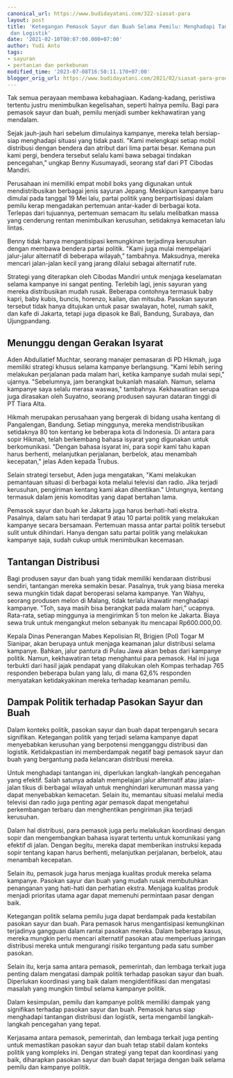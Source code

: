 ```yaml
---
canonical_url: https://www.budidayatani.com/322-siasat-para
layout: post
title: 'Ketegangan Pemasok Sayur dan Buah Selama Pemilu: Menghadapi Tantangan Distribusi
 dan Logistik'
date: '2021-02-10T00:07:00.000+07:00'
author: Yudi Anto
tags:
- sayuran
- pertanian dan perkebunan
modified_time: '2023-07-08T16:50:11.170+07:00'
blogger_orig_url: https://www.budidayatani.com/2021/02/siasat-para-produsen-sayuran-di-saat.html
---
```


Tak semua perayaan membawa kebahagiaan. Kadang-kadang, peristiwa tertentu justru menimbulkan kegelisahan, seperti halnya pemilu. Bagi para pemasok sayur dan buah, pemilu menjadi sumber kekhawatiran yang mendalam.

Sejak jauh-jauh hari sebelum dimulainya kampanye, mereka telah bersiap-siap menghadapi situasi yang tidak pasti. "Kami melengkapi setiap mobil distribusi dengan bendera dan atribut dari lima partai besar. Kemana pun kami pergi, bendera tersebut selalu kami bawa sebagai tindakan pencegahan," ungkap Benny Kusumayadi, seorang staf dari PT Cibodas Mandiri.

Perusahaan ini memiliki empat mobil boks yang digunakan untuk mendistribusikan berbagai jenis sayuran Jepang. Meskipun kampanye baru dimulai pada tanggal 19 Mei lalu, partai politik yang berpartisipasi dalam pemilu kerap mengadakan pertemuan antar-kader di berbagai kota. Terlepas dari tujuannya, pertemuan semacam itu selalu melibatkan massa yang cenderung rentan menimbulkan kerusuhan, setidaknya kemacetan lalu lintas.

Benny tidak hanya mengantisipasi kemungkinan terjadinya kerusuhan dengan membawa bendera partai politik. "Kami juga mulai mempelajari jalur-jalur alternatif di beberapa wilayah," tambahnya. Maksudnya, mereka mencari jalan-jalan kecil yang jarang dilalui sebagai alternatif rute.

Strategi yang diterapkan oleh Cibodas Mandiri untuk menjaga keselamatan selama kampanye ini sangat penting. Terlebih lagi, jenis sayuran yang mereka distribusikan mudah rusak. Beberapa contohnya termasuk baby kapri, baby kubis, buncis, horenzo, kailan, dan mitsuba. Pasokan sayuran tersebut tidak hanya ditujukan untuk pasar swalayan, hotel, rumah sakit, dan kafe di Jakarta, tetapi juga dipasok ke Bali, Bandung, Surabaya, dan Ujungpandang.

## Menunggu dengan Gerakan Isyarat

Aden Abdullatief Muchtar, seorang manajer pemasaran di PD Hikmah, juga memiliki strategi khusus selama kampanye berlangsung. "Kami lebih sering melakukan perjalanan pada malam hari, ketika kampanye sudah mulai sepi," ujarnya. "Sebelumnya, jam berangkat bukanlah masalah. Namun, selama kampanye saya selalu merasa waswas," tambahnya. Kekhawatiran serupa juga dirasakan oleh Suyatno, seorang produsen sayuran dataran tinggi di PT Tiara Alta.

Hikmah merupakan perusahaan yang bergerak di bidang usaha kentang di Pangalengan, Bandung. Setiap minggunya, mereka mendistribusikan setidaknya 80 ton kentang ke beberapa kota di Indonesia. Di antara para sopir Hikmah, telah berkembang bahasa isyarat yang digunakan untuk berkomunikasi. "Dengan bahasa isyarat ini, para sopir kami tahu kapan harus berhenti, melanjutkan perjalanan, berbelok, atau menambah kecepatan," jelas Aden kepada Trubus.

Selain strategi tersebut, Aden juga mengatakan, "Kami melakukan pemantauan situasi di berbagai kota melalui televisi dan radio. Jika terjadi kerusuhan, pengiriman kentang kami akan dihentikan." Untungnya, kentang termasuk dalam jenis komoditas yang dapat bertahan lama.

Pemasok sayur dan buah ke Jakarta juga harus berhati-hati ekstra. Pasalnya, dalam satu hari terdapat 9 atau 10 partai politik yang melakukan kampanye secara bersamaan. Pertemuan massa antar partai politik tersebut sulit untuk dihindari. Hanya dengan satu partai politik yang melakukan kampanye saja, sudah cukup untuk menimbulkan kecemasan.

## Tantangan Distribusi

Bagi produsen sayur dan buah yang tidak memiliki kendaraan distribusi sendiri, tantangan mereka semakin besar. Pasalnya, truk yang biasa mereka sewa mungkin tidak dapat beroperasi selama kampanye. Yan Wahyu, seorang produsen melon di Malang, tidak terlalu khawatir menghadapi kampanye. "Toh, saya masih bisa berangkat pada malam hari," ucapnya. Rata-rata, setiap minggunya ia mengirimkan 5 ton melon ke Jakarta. Biaya sewa truk untuk mengangkut melon sebanyak itu mencapai Rp600.000,00.

Kepala Dinas Penerangan Mabes Kepolisian RI, Brigjen (Pol) Togar M Sianipar, akan berupaya untuk menjaga keamanan jalur distribusi selama kampanye. Bahkan, jalur pantura di Pulau Jawa akan bebas dari kampanye politik. Namun, kekhawatiran tetap menghantui para pemasok. Hal ini juga terbukti dari hasil jajak pendapat yang dilakukan oleh Kompas terhadap 765 responden beberapa bulan yang lalu, di mana 62,6% responden menyatakan ketidakyakinan mereka terhadap keamanan pemilu.

## Dampak Politik terhadap Pasokan Sayur dan Buah

Dalam konteks politik, pasokan sayur dan buah dapat terpengaruh secara signifikan. Ketegangan politik yang terjadi selama kampanye dapat menyebabkan kerusuhan yang berpotensi mengganggu distribusi dan logistik. Ketidakpastian ini memberdampak negatif bagi pemasok sayur dan buah yang bergantung pada kelancaran distribusi mereka.

Untuk menghadapi tantangan ini, diperlukan langkah-langkah pencegahan yang efektif. Salah satunya adalah mempelajari jalur alternatif atau jalan-jalan tikus di berbagai wilayah untuk menghindari kerumunan massa yang dapat menyebabkan kemacetan. Selain itu, memantau situasi melalui media televisi dan radio juga penting agar pemasok dapat mengetahui perkembangan terbaru dan menghentikan pengiriman jika terjadi kerusuhan.

Dalam hal distribusi, para pemasok juga perlu melakukan koordinasi dengan sopir dan mengembangkan bahasa isyarat tertentu untuk komunikasi yang efektif di jalan. Dengan begitu, mereka dapat memberikan instruksi kepada sopir tentang kapan harus berhenti, melanjutkan perjalanan, berbelok, atau menambah kecepatan.

Selain itu, pemasok juga harus menjaga kualitas produk mereka selama kampanye. Pasokan sayur dan buah yang mudah rusak membutuhkan penanganan yang hati-hati dan perhatian ekstra. Menjaga kualitas produk menjadi prioritas utama agar dapat memenuhi permintaan pasar dengan baik.

Ketegangan politik selama pemilu juga dapat berdampak pada kestabilan pasokan sayur dan buah. Para pemasok harus mengantisipasi kemungkinan terjadinya gangguan dalam rantai pasokan mereka. Dalam beberapa kasus, mereka mungkin perlu mencari alternatif pasokan atau memperluas jaringan distribusi mereka untuk mengurangi risiko tergantung pada satu sumber pasokan.

Selain itu, kerja sama antara pemasok, pemerintah, dan lembaga terkait juga penting dalam mengatasi dampak politik terhadap pasokan sayur dan buah. Diperlukan koordinasi yang baik dalam mengidentifikasi dan mengatasi masalah yang mungkin timbul selama kampanye politik.

Dalam kesimpulan, pemilu dan kampanye politik memiliki dampak yang signifikan terhadap pasokan sayur dan buah. Pemasok harus siap menghadapi tantangan distribusi dan logistik, serta mengambil langkah-langkah pencegahan yang tepat.

Kerjasama antara pemasok, pemerintah, dan lembaga terkait juga penting untuk memastikan pasokan sayur dan buah tetap stabil dalam konteks politik yang kompleks ini. Dengan strategi yang tepat dan koordinasi yang baik, diharapkan pasokan sayur dan buah dapat terjaga dengan baik selama pemilu dan kampanye politik.

